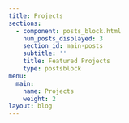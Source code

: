 ```yaml
---
title: Projects
sections:
  - component: posts_block.html
    num_posts_displayed: 3
    section_id: main-posts
    subtitle: ''
    title: Featured Projects
    type: postsblock
menu:
  main:
    name: Projects
    weight: 2
layout: blog
---
```


